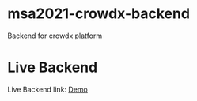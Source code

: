 # msa2021-crowdx-backend
Backend for crowdx platform

# Live Backend
Live Backend link: [Demo](https://msa2021-crowdx-backend-graphql.azurewebsites.net/graphql/)

